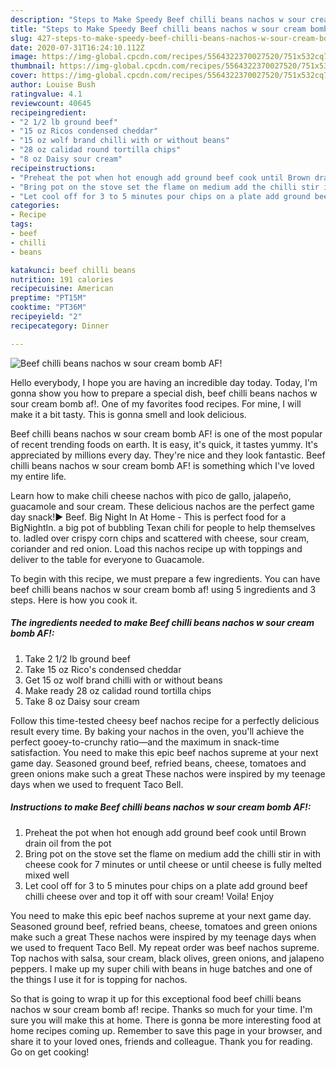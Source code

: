 ```yaml
---
description: "Steps to Make Speedy Beef chilli beans nachos w sour cream bomb AF!"
title: "Steps to Make Speedy Beef chilli beans nachos w sour cream bomb AF!"
slug: 427-steps-to-make-speedy-beef-chilli-beans-nachos-w-sour-cream-bomb-af
date: 2020-07-31T16:24:10.112Z
image: https://img-global.cpcdn.com/recipes/5564322370027520/751x532cq70/beef-chilli-beans-nachos-w-sour-cream-bomb-af-recipe-main-photo.jpg
thumbnail: https://img-global.cpcdn.com/recipes/5564322370027520/751x532cq70/beef-chilli-beans-nachos-w-sour-cream-bomb-af-recipe-main-photo.jpg
cover: https://img-global.cpcdn.com/recipes/5564322370027520/751x532cq70/beef-chilli-beans-nachos-w-sour-cream-bomb-af-recipe-main-photo.jpg
author: Louise Bush
ratingvalue: 4.1
reviewcount: 40645
recipeingredient:
- "2 1/2 lb ground beef"
- "15 oz Ricos condensed cheddar"
- "15 oz wolf brand chilli with or without beans"
- "28 oz calidad round tortilla chips"
- "8 oz Daisy sour cream"
recipeinstructions:
- "Preheat the pot when hot enough add ground beef cook until Brown drain oil from the pot"
- "Bring pot on the stove set the flame on medium add the chilli stir in with cheese cook for 7 minutes or until cheese or until cheese is fully melted mixed well"
- "Let cool off for 3 to 5 minutes pour chips on a plate add ground beef chilli cheese over and top it off with sour cream! Voila! Enjoy"
categories:
- Recipe
tags:
- beef
- chilli
- beans

katakunci: beef chilli beans 
nutrition: 191 calories
recipecuisine: American
preptime: "PT15M"
cooktime: "PT36M"
recipeyield: "2"
recipecategory: Dinner

---
```



![Beef chilli beans nachos w sour cream bomb AF!](https://img-global.cpcdn.com/recipes/5564322370027520/751x532cq70/beef-chilli-beans-nachos-w-sour-cream-bomb-af-recipe-main-photo.jpg)

Hello everybody, I hope you are having an incredible day today. Today, I'm gonna show you how to prepare a special dish, beef chilli beans nachos w sour cream bomb af!. One of my favorites food recipes. For mine, I will make it a bit tasty. This is gonna smell and look delicious.

Beef chilli beans nachos w sour cream bomb AF! is one of the most popular of recent trending foods on earth. It is easy, it's quick, it tastes yummy. It's appreciated by millions every day. They're nice and they look fantastic. Beef chilli beans nachos w sour cream bomb AF! is something which I've loved my entire life.

Learn how to make chili cheese nachos with pico de gallo, jalapeño, guacamole and sour cream. These delicious nachos are the perfect game day snack!► Beef. Big Night In At Home - This is perfect food for a BigNightIn. a big pot of bubbling Texan chili for people to help themselves to. ladled over crispy corn chips and scattered with cheese, sour cream, coriander and red onion. Load this nachos recipe up with toppings and deliver to the table for everyone to Guacamole.


To begin with this recipe, we must prepare a few ingredients. You can have beef chilli beans nachos w sour cream bomb af! using 5 ingredients and 3 steps. Here is how you cook it.

<!--inarticleads1-->

##### The ingredients needed to make Beef chilli beans nachos w sour cream bomb AF!:

1. Take 2 1/2 lb ground beef
1. Take 15 oz Rico&#39;s condensed cheddar
1. Get 15 oz wolf brand chilli with or without beans
1. Make ready 28 oz calidad round tortilla chips
1. Take 8 oz Daisy sour cream


Follow this time-tested cheesy beef nachos recipe for a perfectly delicious result every time. By baking your nachos in the oven, you&#39;ll achieve the perfect gooey-to-crunchy ratio—and the maximum in snack-time satisfaction. You need to make this epic beef nachos supreme at your next game day. Seasoned ground beef, refried beans, cheese, tomatoes and green onions make such a great These nachos were inspired by my teenage days when we used to frequent Taco Bell. 

<!--inarticleads2-->

##### Instructions to make Beef chilli beans nachos w sour cream bomb AF!:

1. Preheat the pot when hot enough add ground beef cook until Brown drain oil from the pot
1. Bring pot on the stove set the flame on medium add the chilli stir in with cheese cook for 7 minutes or until cheese or until cheese is fully melted mixed well
1. Let cool off for 3 to 5 minutes pour chips on a plate add ground beef chilli cheese over and top it off with sour cream! Voila! Enjoy


You need to make this epic beef nachos supreme at your next game day. Seasoned ground beef, refried beans, cheese, tomatoes and green onions make such a great These nachos were inspired by my teenage days when we used to frequent Taco Bell. My repeat order was beef nachos supreme. Top nachos with salsa, sour cream, black olives, green onions, and jalapeno peppers. I make up my super chili with beans in huge batches and one of the things I use it for is topping for nachos. 

So that is going to wrap it up for this exceptional food beef chilli beans nachos w sour cream bomb af! recipe. Thanks so much for your time. I'm sure you will make this at home. There is gonna be more interesting food at home recipes coming up. Remember to save this page in your browser, and share it to your loved ones, friends and colleague. Thank you for reading. Go on get cooking!

